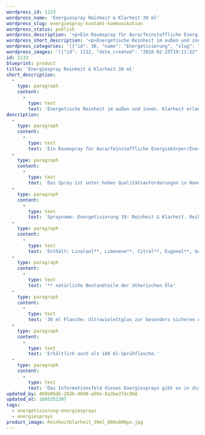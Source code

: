 ```yaml
---
wordpress_id: 1133
wordpress_name: 'Energiespray Reinheit & Klarheit 30 ml'
wordpress_slug: energiespray-kontakt-kommunikation
wordpress_status: publish
wordpress_description: '<p>Ein Raumspray für Aura/feinstoffliche Energiekörper/Energiefelder in Räumen mit einem aktivierbaren Informationsfeld zu Reinheit und Klarheit sowie dem energetischen Zugang zu den dazugehörigen universellen Wissenspools.</p><p>Das Spray ist unter hohen Qualitätsanforderungen in Handarbeit in Deutschland hergestellt aus mehrfach gereinigtem und energetisiertem Wasser (76%, konserviert mit 96%igem Weingeist (24%). Abgestimmt auf die Energie ist die Komposition von naturreinen ätherischen Ölen* (bio) (Duftrichtung: Orange, frisch).</p><p>Sprayname: Energetisierung 10: Reinheit &amp; Klarheit. Reihe: Energetisierung</p><p>Enthält: Linalool**, Limonene**, Citral**, Eugenol**, Geraniol**‚ Citronellol**.<br />** natürliche Bestandteile der ätherischen Öle</p><p>30 ml Flasche: Ultraviolettglas zur besonders sicheren Aufbewahrung mit hochwertigem, goldfarbenen Metallpumpzerstäuber (Steigrohr: Plastik). Etikett: Wasserfest, leicht energetisiert mit dem Informationsfeld des Airsprays.</p><p>Erhältlich auch als 100 ml-Sprühflasche.</p><p>Das Informationsfeld dieses Energiesprays gibt es in diesem Shop auch als <a href="https://my.feenbaum.de/produkt-kategorie/energiebilder/fotokarten/energetisierung-fotokarten/">Fotokarte</a>, <a href="https://my.feenbaum.de/produkt-kategorie/energiebilder/wandbilder/energetisierung/">Wandbild</a> und <a href="https://my.feenbaum.de/produkt-kategorie/energiekissen/energetisierung-energiekissen/">Energiekissen</a></p><p><a href="https://my.feenbaum.de/anwendung-energiesprays/">Anwendungshinweise</a></p>'
wordpress_short_description: '<p>Energetische Reinheit im außen und innen. Klarheit erlangen und stärken</p>'
wordpress_categories: '[{"id": 30, "name": "Energetisierung", "slug": "energetisierung-energiesprays"}, {"id": 29, "name": "Energiesprays", "slug": "energiesprays"}]'
wordpress_images: '[{"id": 1132, "date_created": "2016-02-25T19:11:52", "date_created_gmt": "2016-02-25T17:11:52", "date_modified": "2016-03-28T14:37:33", "date_modified_gmt": "2016-03-28T10:37:33", "src": "https://my.feenbaum.de/wp-content/uploads/2016/02/ReinheitKlarheit_30ml_800x800px.jpg", "name": "ReinheitKlarheit_30ml_800x800px", "alt": ""}, {"id": 1000, "date_created": "2016-02-25T01:53:10", "date_created_gmt": "2016-02-24T23:53:10", "date_modified": "2016-03-28T14:40:02", "date_modified_gmt": "2016-03-28T10:40:02", "src": "https://my.feenbaum.de/wp-content/uploads/2016/02/10-Reinheit-Reinigung_800x800-W-1.jpg", "name": "10-Reinheit-Reinigung_800x800-W", "alt": ""}]'
id: 1133
blueprint: product
title: 'Energiespray Reinheit & Klarheit 30 ml'
short_description:
  -
    type: paragraph
    content:
      -
        type: text
        text: 'Energetische Reinheit im außen und innen. Klarheit erlangen und stärken'
description:
  -
    type: paragraph
    content:
      -
        type: text
        text: 'Ein Raumspray für Aura/feinstoffliche Energiekörper/Energiefelder in Räumen mit einem aktivierbaren Informationsfeld zu Reinheit und Klarheit sowie dem energetischen Zugang zu den dazugehörigen universellen Wissenspools.'
  -
    type: paragraph
    content:
      -
        type: text
        text: 'Das Spray ist unter hohen Qualitätsanforderungen in Handarbeit in Deutschland hergestellt aus mehrfach gereinigtem und energetisiertem Wasser (76%, konserviert mit 96%igem Weingeist (24%). Abgestimmt auf die Energie ist die Komposition von naturreinen ätherischen Ölen* (bio) (Duftrichtung: Orange, frisch).'
  -
    type: paragraph
    content:
      -
        type: text
        text: 'Sprayname: Energetisierung 10: Reinheit & Klarheit. Reihe: Energetisierung'
  -
    type: paragraph
    content:
      -
        type: text
        text: 'Enthält: Linalool**, Limonene**, Citral**, Eugenol**, Geraniol**‚ Citronellol**.'
  -
    type: paragraph
    content:
      -
        type: text
        text: '** natürliche Bestandteile der ätherischen Öle'
  -
    type: paragraph
    content:
      -
        type: text
        text: '30 ml Flasche: Ultraviolettglas zur besonders sicheren Aufbewahrung mit hochwertigem, goldfarbenen Metallpumpzerstäuber (Steigrohr: Plastik). Etikett: Wasserfest, leicht energetisiert mit dem Informationsfeld des Airsprays.'
  -
    type: paragraph
    content:
      -
        type: text
        text: 'Erhältlich auch als 100 ml-Sprühflasche.'
  -
    type: paragraph
    content:
      -
        type: text
        text: 'Das Informationsfeld dieses Energiesprays gibt es in diesem Shop auch als Fotokarte, Wandbild und Energiekissen'
updated_by: 489b06db-283b-4690-a50e-8a3ba37dc968
updated_at: 1685351307
tags:
  - energetisierung-energiesprays
  - energiesprays
product_image: ReinheitKlarheit_30ml_800x800px.jpg
---
```

